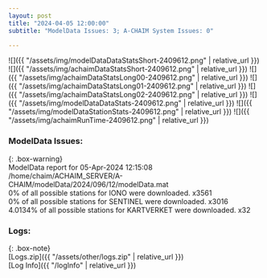 ```yaml
---
layout: post
title: "2024-04-05 12:00:00"
subtitle: "ModelData Issues: 3; A-CHAIM System Issues: 0"

---
```


![]({{ "/assets/img/modelDataDataStatsShort-2409612.png" | relative_url }})
![]({{ "/assets/img/achaimDataStatsShort-2409612.png" | relative_url }})
![]({{ "/assets/img/achaimDataStatsLong00-2409612.png" | relative_url }})
![]({{ "/assets/img/achaimDataStatsLong01-2409612.png" | relative_url }})
![]({{ "/assets/img/achaimDataStatsLong02-2409612.png" | relative_url }})
![]({{ "/assets/img/modelDataDataStats-2409612.png" | relative_url }})
![]({{ "/assets/img/modelDataStationStats-2409612.png" | relative_url }})
![]({{ "/assets/img/achaimRunTime-2409612.png" | relative_url }})


### ModelData Issues:  
  
{: .box-warning}  
 ModelData report for 05-Apr-2024 12:15:08   
 /home/chaim/ACHAIM_SERVER/A-CHAIM/modelData/2024/096/12/modelData.mat   
 0% of all possible stations for IONO were downloaded. x3561   
 0% of all possible stations for SENTINEL were downloaded. x3016   
 4.0134% of all possible stations for KARTVERKET were downloaded. x32   
  


### Logs:  
  
{: .box-note}  
[Logs.zip]({{ "/assets/other/logs.zip" | relative_url }})  
[Log Info]({{ "/logInfo" | relative_url }})  
